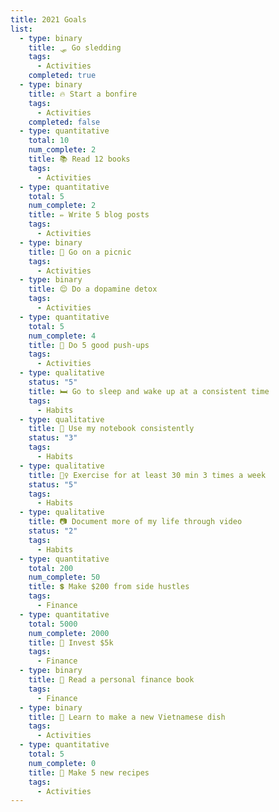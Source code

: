```yaml
---
title: 2021 Goals
list:
  - type: binary
    title: 🛷 Go sledding
    tags:
      - Activities
    completed: true
  - type: binary
    title: 🔥 Start a bonfire
    tags:
      - Activities
    completed: false
  - type: quantitative
    total: 10
    num_complete: 2
    title: 📚 Read 12 books
    tags:
      - Activities
  - type: quantitative
    total: 5
    num_complete: 2
    title: ✏️ Write 5 blog posts
    tags:
      - Activities
  - type: binary
    title: 🍞 Go on a picnic
    tags:
      - Activities
  - type: binary
    title: 😌 Do a dopamine detox
    tags:
      - Activities
  - type: quantitative
    total: 5
    num_complete: 4
    title: 💪 Do 5 good push-ups
    tags:
      - Activities
  - type: qualitative
    status: "5"
    title: 🛏️ Go to sleep and wake up at a consistent time
    tags:
      - Habits
  - type: qualitative
    title: 📔 Use my notebook consistently
    status: "3"
    tags:
      - Habits
  - type: qualitative
    title: 🏋️‍♀️ Exercise for at least 30 min 3 times a week
    status: "5"
    tags:
      - Habits
  - type: qualitative
    title: 📷 Document more of my life through video
    status: "2"
    tags:
      - Habits
  - type: quantitative
    total: 200
    num_complete: 50
    title: 💲 Make $200 from side hustles
    tags:
      - Finance
  - type: quantitative
    total: 5000
    num_complete: 2000
    title: 💸 Invest $5k
    tags:
      - Finance
  - type: binary
    title: 📗 Read a personal finance book
    tags:
      - Finance
  - type: binary
    title: 🥢 Learn to make a new Vietnamese dish
    tags:
      - Activities
  - type: quantitative
    total: 5
    num_complete: 0
    title: 🥘 Make 5 new recipes
    tags:
      - Activities
---
```

